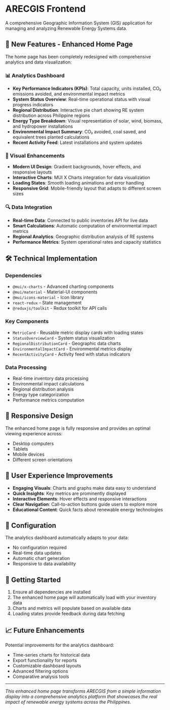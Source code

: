 # ARECGIS Frontend

A comprehensive Geographic Information System (GIS) application for managing and analyzing Renewable Energy Systems data.

## 🚀 New Features - Enhanced Home Page

The home page has been completely redesigned with comprehensive analytics and data visualization:

### 📊 Analytics Dashboard
- **Key Performance Indicators (KPIs)**: Total capacity, units installed, CO₂ emissions avoided, and environmental impact metrics
- **System Status Overview**: Real-time operational status with visual progress indicators
- **Regional Distribution**: Interactive pie chart showing RE system distribution across Philippine regions
- **Energy Type Breakdown**: Visual representation of solar, wind, biomass, and hydropower installations
- **Environmental Impact Summary**: CO₂ avoided, coal saved, and equivalent trees planted calculations
- **Recent Activity Feed**: Latest installations and system updates

### 🎨 Visual Enhancements
- **Modern UI Design**: Gradient backgrounds, hover effects, and responsive layouts
- **Interactive Charts**: MUI X Charts integration for data visualization
- **Loading States**: Smooth loading animations and error handling
- **Responsive Grid**: Mobile-friendly layout that adapts to different screen sizes

### 🔍 Data Integration
- **Real-time Data**: Connected to public inventories API for live data
- **Smart Calculations**: Automatic computation of environmental impact metrics
- **Regional Analytics**: Geographic distribution analysis of RE systems
- **Performance Metrics**: System operational rates and capacity statistics

## 🛠️ Technical Implementation

### Dependencies
- `@mui/x-charts` - Advanced charting components
- `@mui/material` - Material-UI components
- `@mui/icons-material` - Icon library
- `react-redux` - State management
- `@reduxjs/toolkit` - Redux toolkit for API calls

### Key Components
- `MetricCard` - Reusable metric display cards with loading states
- `StatusOverviewCard` - System status visualization
- `RegionalDistributionCard` - Geographic data charts
- `EnvironmentalImpactCard` - Environmental metrics display
- `RecentActivityCard` - Activity feed with status indicators

### Data Processing
- Real-time inventory data processing
- Environmental impact calculations
- Regional distribution analysis
- Energy type categorization
- Performance metrics computation

## 📱 Responsive Design

The enhanced home page is fully responsive and provides an optimal viewing experience across:
- Desktop computers
- Tablets
- Mobile devices
- Different screen orientations

## 🎯 User Experience Improvements

- **Engaging Visuals**: Charts and graphs make data easy to understand
- **Quick Insights**: Key metrics are prominently displayed
- **Interactive Elements**: Hover effects and responsive interactions
- **Clear Navigation**: Call-to-action buttons guide users to explore more
- **Educational Content**: Quick facts about renewable energy technologies

## 🔧 Configuration

The analytics dashboard automatically adapts to your data:
- No configuration required
- Real-time data updates
- Automatic chart generation
- Responsive to data availability

## 🚀 Getting Started

1. Ensure all dependencies are installed
2. The enhanced home page will automatically load with your inventory data
3. Charts and metrics will populate based on available data
4. Loading states provide feedback during data fetching

## 📈 Future Enhancements

Potential improvements for the analytics dashboard:
- Time-series charts for historical data
- Export functionality for reports
- Customizable dashboard layouts
- Advanced filtering options
- Comparative analysis tools

---

*This enhanced home page transforms ARECGIS from a simple information display into a comprehensive analytics platform that showcases the real impact of renewable energy systems across the Philippines.*
